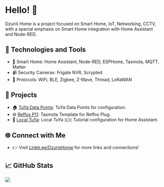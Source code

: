 # Hello! 👋

Dzuriš Home is a project focused on Smart Home, IoT, Networking, CCTV, with a special emphasis on Smart Home integration with Home Assistant and Node-RED.

## 🔧 Technologies and Tools
- 🏡 Smart Home: Home Assistant, Node-RED, ESPHome, Tasmota, MQTT, Matter
- 📹 Security Cameras: Frigate NVR, Scrypted
- 📡 Protocols: WiFi, BLE, Zigbee, Z-Wave, Thread, LoRaWAN

## 🚀 Projects

- 🏠 [TuYa Data Points](https://github.com/DzurisHome/Tuya-Data-Points): TuYa Data Points for configuration.
- ⚙️ [Reffos P11](https://github.com/DzurisHome/Tasmota-Template-Refoss-P11): Tasmota Template for Reffos Plug.
- 🏡 [Local TuYa](https://github.com/DzurisHome/Tuya-Data-Points): Local TuYa 🇸🇰 Tutorial configuration for Home Assistant.

## 🌐 Connect with Me

- 👉 Visit [Linktr.ee/DzurisHome](https://linktr.ee/DzurisHome) for more links and connections!

## 📈 GitHub Stats

![](https://komarev.com/ghpvc/?username=DzurisHome&style=flat-square)
